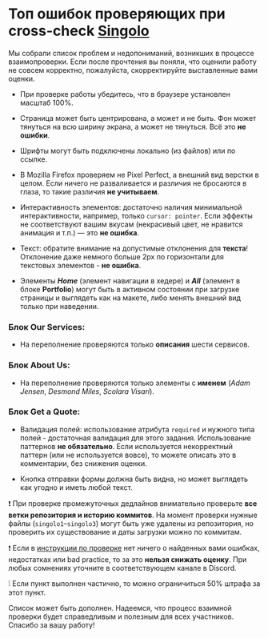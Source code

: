 # Топ ошибок проверяющих при cross-check [Singolo](https://github.com/rolling-scopes-school/tasks/blob/master/tasks/markups/level-2/singolo/part-3/singolo-3-ru.md)

Мы собрали список проблем и недопониманий, возникших в процессе взаимопроверки. Если после прочтения вы поняли, что оценили работу не совсем корректно, пожалуйста, скорректируйте выставленные вами оценки.

- При проверке работы убедитесь, что в браузере установлен масштаб 100%.

- Страница может быть центрирована, а может и не быть. Фон может тянуться на всю ширину экрана, а может не тянуться. Всё это **не ошибки**.

- Шрифты могут быть подключены локально (из файлов) или по ссылке.

- В Mozilla Firefox проверяем не Pixel Perfect, а внешний вид верстки в целом. Если ничего не разваливается и различия не бросаются в глаза, то такие различия **не учитываем**.

- Интерактивность элементов: достаточно наличия минимальной интерактивности, например, только `cursor: pointer`. Если эффекты не соответствуют вашим вкусам (некрасивый цвет, не нравится анимация и т.п.) — это **не ошибка**.

- Текст: обратите внимание на допустимые отклонения для **текста**! Отклонение даже немного больше 2px по горизонтали для текстовых элементов - **не ошибка**.

- Элементы ***Home*** (элемент навигации в хедере) и ***All*** (элемент в блоке **Portfolio**) могут быть в активном состоянии при загрузке страницы и выглядеть как на макете, либо менять внешний вид только при наведении.


### Блок **Our Services**:

- На переполнение проверяются только **описания** шести сервисов.

### Блок **About Us**:

- На переполнение проверяются только элементы с **именем** (*Adam Jensen*, *Desmond Miles*, *Scolara Visari*).

### Блок **Get a Quote**:

- Валидация полей: использование атрибута `required` и нужного типа полей - достаточная валидация для этого задания. Использование паттернов **не обязательно**. Если используется некорректный паттерн (или не используется вовсе), то можете описать это в комментарии, без снижения оценки.

- Кнопка отправки формы должна быть видна, но может выглядеть как угодно и иметь любой текст.


❗ При проверке промежуточных дедлайнов внимательно проверьте **все ветки репозитория и историю коммитов**. На момент проверки нужные файлы (`singolo1`–`singolo3`) могут быть уже удалены из репозитория, но проверить их существование и даты загрузки можно по коммитам.

❗ Если в [инструкции по проверке](https://github.com/rolling-scopes-school/tasks/blob/master/tasks/markups/level-2/singolo/singolo-cross-check-1.md) нет ничего о найденных вами ошибках, недостатках или bad practice, то за это **нельзя снижать оценку**. При любых сомнениях уточните в соответствующем канале в Discord.

❕ Если пункт выполнен частично, то можно ограничиться 50% штрафа за этот пункт.


Список может быть дополнен.
Надеемся, что процесс взаимной проверки будет справедливым и полезным для всех участников. Спасибо за вашу работу!
